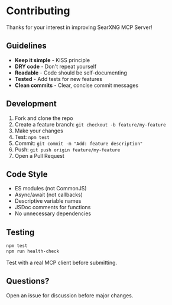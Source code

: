 # Contributing

Thanks for your interest in improving SearXNG MCP Server!

## Guidelines

- **Keep it simple** - KISS principle
- **DRY code** - Don't repeat yourself
- **Readable** - Code should be self-documenting
- **Tested** - Add tests for new features
- **Clean commits** - Clear, concise commit messages

## Development

1. Fork and clone the repo
2. Create a feature branch: `git checkout -b feature/my-feature`
3. Make your changes
4. Test: `npm test`
5. Commit: `git commit -m "Add: feature description"`
6. Push: `git push origin feature/my-feature`
7. Open a Pull Request

## Code Style

- ES modules (not CommonJS)
- Async/await (not callbacks)
- Descriptive variable names
- JSDoc comments for functions
- No unnecessary dependencies

## Testing

```bash
npm test
npm run health-check
```

Test with a real MCP client before submitting.

## Questions?

Open an issue for discussion before major changes.
